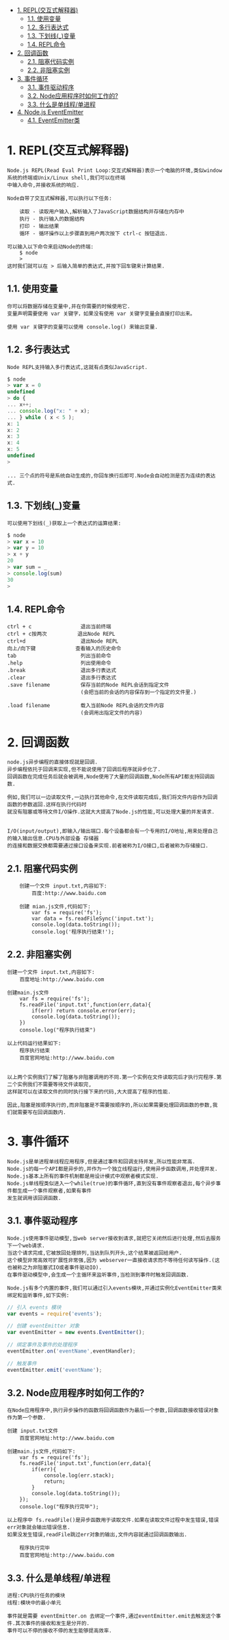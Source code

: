 <!-- TOC -->

- [1. REPL(交互式解释器)](#1-repl交互式解释器)
    - [1.1. 使用变量](#11-使用变量)
    - [1.2. 多行表达式](#12-多行表达式)
    - [1.3. 下划线(_)变量](#13-下划线_变量)
    - [1.4. REPL命令](#14-repl命令)
- [2. 回调函数](#2-回调函数)
    - [2.1. 阻塞代码实例](#21-阻塞代码实例)
    - [2.2. 非阻塞实例](#22-非阻塞实例)
- [3. 事件循环](#3-事件循环)
    - [3.1. 事件驱动程序](#31-事件驱动程序)
    - [3.2. Node应用程序时如何工作的?](#32-node应用程序时如何工作的)
    - [3.3. 什么是单线程/单进程](#33-什么是单线程单进程)
- [4. Node.js EventEmitter](#4-nodejs-eventemitter)
    - [4.1. EventEmitter类](#41-eventemitter类)

<!-- /TOC -->

# 1. REPL(交互式解释器)

    Node.js REPL(Read Eval Print Loop:交互式解释器)表示一个电脑的环境,类似window系统的终端或Unix/Linux shell,我们可以在终端
    中输入命令,并接收系统的响应.
    
    Node自带了交互式解释器,可以执行以下任务:
        
        读取 - 读取用户输入,解析输入了JavaScript数据结构并存储在内存中
        执行 - 执行输入的数据结构
        打印 - 输出结果
        循环 - 循环操作以上步骤直到用户两次按下 ctrl-c 按钮退出.

    可以输入以下命令来启动Node的终端:
        $ node
        > 
    这时我们就可以在 > 后输入简单的表达式,并按下回车键来计算结果.


## 1.1. 使用变量

    你可以将数据存储在变量中,并在你需要的时候使用它.
    变量声明需要使用 var 关键字，如果没有使用 var 关键字变量会直接打印出来。
    
    使用 var 关键字的变量可以使用 console.log() 来输出变量.

## 1.2. 多行表达式

    Node REPL支持输入多行表达式,这就有点类似JavaScript.
```js
$ node
> var x = 0
undefined
> do {
... x++;
... console.log("x: " + x);
... } while ( x < 5 );
x: 1
x: 2
x: 3
x: 4
x: 5
undefined
>
```
    ... 三个点的符号是系统自动生成的,你回车换行后即可.Node会自动检测是否为连续的表达式.


## 1.3. 下划线(_)变量

    可以使用下划线(_)获取上一个表达式的运算结果:
```js
$ node
> var x = 10
> var y = 10
> x + y
20
> var sum = _
> console.log(sum)
30
>
```

## 1.4. REPL命令

    ctrl + c                退出当前终端
    ctrl + c按两次          退出Node REPL
    ctrl+d                  退出Node REPL
    向上/向下键             查看输入的历史命令
    tab                     列出当前命令
    .help                   列出使用命令
    .break                  退出多行表达式
    .clear                  退出多行表达式
    .save filename          保存当前的Node REPL会话到指定文件   
                            (会把当前的会话的内容保存到一个指定的文件里.)

    .load filename          载入当前Node REPL会话的文件内容
                            (会调用出指定文件的内容)

# 2. 回调函数

    node.js异步编程的直接体现就是回调.
    异步编程依托于回调来实现,但不能说使用了回调后程序就异步化了.
    回调函数在完成任务后就会被调用,Node使用了大量的回调函数,Node所有API都支持回调函数.

    例如,我们可以一边读取文件,一边执行其他命令,在文件读取完成后,我们将文件内容作为回调函数的参数返回.这样在执行代码时
    就没有阻塞或等待文件I/O操作.这就大大提高了Node.js的性能,可以处理大量的并发请求.


    I/O(input/output),即输入/输出端口.每个设备都会有一个专用的I/O地址,用来处理自己的输入输出信息.CPU与外部设备 存储器
    的连接和数据交换都需要通过接口设备来实现.前者被称为I/O接口,后者被称为存储接口.

## 2.1. 阻塞代码实例

        创建一个文件 input.txt,内容如下:
            百度:http://www.baidu.com

        创建 mian.js文件,代码如下:
            var fs = require('fs');
            var data = fs.readFileSync('input.txt');
            console.log(data.toString());
            console.log('程序执行结束!');

## 2.2. 非阻塞实例

    创建一个文件 input.txt,内容如下:
        百度地址:http://www.baidu.com
    
    创建main.js文件
        var fs = require('fs');
        fs.readFile('input.txt',function(err,data){
            if(err) return console.error(err);
            console.log(data.toString());
        })
        console.log("程序执行结束")

    以上代码运行结果如下:
        程序执行结束
        百度官网地址:http://www.baidu.com


    以上两个实例我们了解了阻塞与非阻塞调用的不同.第一个实例在文件读取完后才执行完程序.第二个实例我们不需要等待文件读取完,
    这样就可以在读取文件的同时执行接下来的代码,大大提高了程序的性能.
    
    因此,阻塞是按顺序执行的,而非阻塞是不需要按顺序的,所以如果需要处理回调函数的参数,我们就需要写在回调函数内.


# 3. 事件循环

    Node.js是单进程单线程应用程序,但是通过事件和回调支持并发,所以性能非常高.
    Node.js的每一个API都是异步的,并作为一个独立线程运行,使用异步函数调用,并处理并发.
    Node.js基本上所有的事件机制都是用设计模式中观察者模式实现.
    Node.js单线程类似进入一个while(true)的事件循环,直到没有事件观察者退出,每个异步事件都生成一个事件观察者,如果有事件
    发生就调用该回调函数.
    

## 3.1. 事件驱动程序

    Node.js使用事件驱动模型,当web server接收到请求,就把它关闭然后进行处理,然后去服务下一个web请求.
    当这个请求完成,它被放回处理排列,当达到队列开头,这个结果被返回给用户.
    这个模型非常高效可扩展性非常强,因为 webserver一直接收请求而不等待任何读写操作.(这也被称之为非阻塞式IO或者事件驱动IO).
    在事件驱动模型中,会生成一个主循环来监听事件,当检测到事件时触发回调函数.

    Node.js有多个内置的事件,我们可以通过引入events模块,并通过实例化EventEmitter类来绑定和监听事件,如下实例:
```js
// 引入 events 模块
var events = require('events');

// 创建 eventEmitter 对象
var eventEmitter = new events.EventEmitter();

// 绑定事件及事件的处理程序
eventEmitter.on('eventName',eventHandler);

// 触发事件
eventEmitter.emit('eventName');
```

## 3.2. Node应用程序时如何工作的?

    在Node应用程序中,执行异步操作的函数将回调函数作为最后一个参数,回调函数接收错误对象作为第一个参数.

    创建 input.txt文件
        百度官网地址:http://www.baidu.com

    创建main.js文件,代码如下:
        var fs = require('fs');
        fs.readFile('input.txt',function(err,data){
            if(err){
                console.log(err.stack);
                return;
            }
            console.log(data.toString());
        });
        console.log("程序执行完毕");

    以上程序中 fs.readFile()是异步函数用于读取文件.如果在读取文件过程中发生错误,错误err对象就会输出错误信息.
    如果没发生错误,readFile跳过err对象的输出,文件内容就通过回调函数输出.

        程序执行完毕
        百度官网地址:http://www.baidu.com
        
        
## 3.3. 什么是单线程/单进程

    进程:CPU执行任务的模块
    线程:模块中的最小单元

    事件就是需要 eventEmitter.on 去绑定一个事件,通过eventEmitter.emit去触发这个事件.其次事件的接收和发生是分开的.
    事件可以不停的接收不停的发生能够提高效率.

